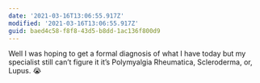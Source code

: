 ```yaml
---
date: '2021-03-16T13:06:55.917Z'
modified: '2021-03-16T13:06:55.917Z'
guid: baed4c58-f8f8-43d5-b8dd-1ac136f800d9
---
```

Well I was hoping to get a formal diagnosis of what I have today but my specialist still can’t figure it it’s Polymyalgia Rheumatica, Scleroderma, or, Lupus. 😭
